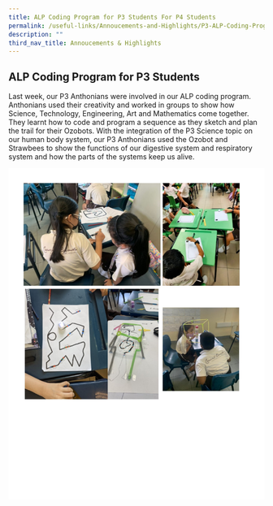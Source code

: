```yaml
---
title: ALP Coding Program for P3 Students For P4 Students
permalink: /useful-links/Annoucements-and-Highlights/P3-ALP-Coding-Program/
description: ""
third_nav_title: Annoucements & Highlights
---
```


## ALP Coding Program for P3 Students

Last week, our P3 Anthonians were involved in our ALP coding program. Anthonians used their creativity and worked in groups to show how Science, Technology, Engineering, Art and Mathematics come together. They learnt how to code and program a sequence as they sketch and plan the trail for their Ozobots. With the integration of the P3 Science topic on our human body system, our P3 Anthonians used the Ozobot and Strawbees to show the functions of our digestive system and respiratory system and how the parts of the systems keep us alive.

![](/images/P3%20Coding.jpeg)